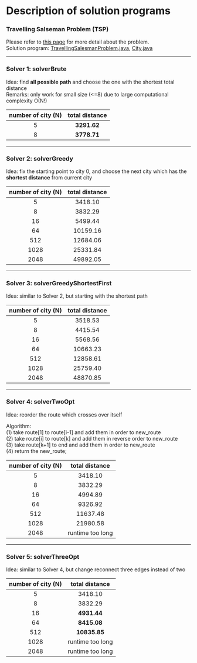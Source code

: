 # Description of solution programs

### Travelling Salseman Problem (TSP)  
Please refer to [this page](https://github.com/LingyingWu/google-step-tsp) for more detail about the problem.  
Solution program: [TravellingSalesmanProblem.java](https://github.com/LingyingWu/google-step-tsp/blob/gh-pages/TravellingSalesmanProblem.java), [City.java](https://github.com/LingyingWu/google-step-tsp/blob/gh-pages/City.java)

***
### Solver 1: solverBrute  
Idea: find __all possible path__ and choose the one with the shortest total distance  
Remarks: only work for small size (<=8) due to large computational complexity O(N!)

|number of city (N)|total distance|
|:-----:|:-----:|
|5|__3291.62__|
|8|__3778.71__|

***
### Solver 2: solverGreedy
Idea: fix the starting point to city 0, and choose the next city which has the __shortest distance__ from current city  

|number of city (N)|total distance|
|:-----:|:-----:|
|5|3418.10|
|8|3832.29|
|16|5499.44|
|64|10159.16|
|512|12684.06|
|1028|25331.84|
|2048|49892.05|

***
### Solver 3: solverGreedyShortestFirst
Idea: similar to Solver 2, but starting with the shortest path

|number of city (N)|total distance|
|:-----:|:-----:|
|5|3518.53|
|8|4415.54|
|16|5568.56|
|64|10663.23|
|512|12858.61|
|1028|25759.40|
|2048|48870.85|

***
### Solver 4: solverTwoOpt
Idea: reorder the route which crosses over itself

Algorithm:  
(1) take route[1] to route[i-1] and add them in order to new_route  
(2) take route[i] to route[k] and add them in reverse order to new_route  
(3) take route[k+1] to end and add them in order to new_route  
(4) return the new_route;

|number of city (N)|total distance|
|:-----:|:-----:|
|5|3418.10|
|8|3832.29|
|16|4994.89|
|64|9326.92|
|512|11637.48|
|1028|21980.58|
|2048|runtime too long|

***
### Solver 5: solverThreeOpt
Idea: similar to Solver 4, but change reconnect three edges instead of two

|number of city (N)|total distance|
|:-----:|:-----:|
|5|3418.10|
|8|3832.29|
|16|__4931.44__|
|64|__8415.08__|
|512|__10835.85__|
|1028|runtime too long|
|2048|runtime too long|
